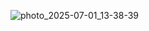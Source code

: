 





![photo_2025-07-01_13-38-39](https://github.com/user-attachments/assets/60dbb02e-4a5b-450a-bc23-ad552aab82b1)




